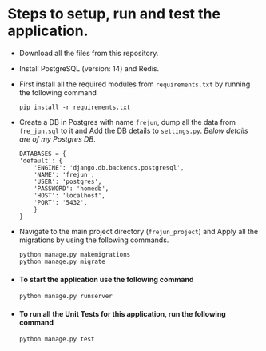 # Steps to setup, run and test the application.

- Download all the files from this repository.
- Install PostgreSQL (version: 14) and Redis.
- First install all the required modules from ```requirements.txt``` by running the following command
    ```
    pip install -r requirements.txt
    ```
- Create a DB in Postgres with name ```frejun```, dump all the data from ```fre_jun.sql``` to it and Add the DB details to ```settings.py```. _Below details are of my Postgres DB_.
    ```
    DATABASES = {
    'default': {
        'ENGINE': 'django.db.backends.postgresql',
        'NAME': 'frejun',
        'USER': 'postgres',
        'PASSWORD': 'homedb',
        'HOST': 'localhost',
        'PORT': '5432',
        }
    }
    ```

- Navigate to the main project directory (```frejun_project```) and Apply all the migrations by using the following commands.
    ```
    python manage.py makemigrations
    python manage.py migrate
    ```
- #### To start the application use the following command
    ```
    python manage.py runserver
    ```
- #### To run all the Unit Tests for this application, run the following command
    ```
    python manage.py test
    ```

